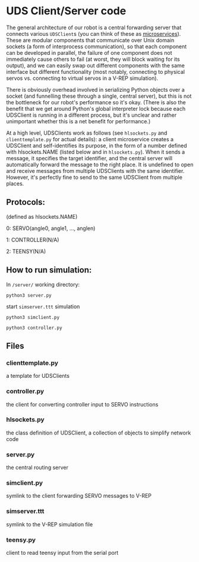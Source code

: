 # UDS Client/Server code

The general architecture of our robot is a central forwarding server that connects various `UDSClient`s (you can think of these as [microservices](https://en.wikipedia.org/wiki/Microservices)). These are modular components that communicate over Unix domain sockets (a form of interprocess communication), so that each component can be developed in parallel, the failure of one component does not immediately cause others to fail (at worst, they will block waiting for its output), and we can easily swap out different components with the same interface but different functionality (most notably, connecting to physical servos vs. connecting to virtual servos in a V-REP simulation). 

There is obviously overhead involved in serializing Python objects over a socket (and funnelling these through a single, central server), but this is not the bottleneck for our robot's performance so it's okay. (There is also the benefit that we get around Python's global interpreter lock because each UDSClient is running in a different process, but it's unclear and rather unimportant whether this is a net benefit for performance.)

At a high level, UDSClients work as follows (see `hlsockets.py` and `clienttemplate.py` for actual details): a client microservice creates a UDSClient and self-identifies its purpose, in the form of a number defined with hlsockets.NAME (listed below and in `hlsockets.py`). When it sends a message, it specifies the target identifier, and the central server will automatically forward the message to the right place. It is undefined to open and receive messages from multiple UDSClients with the same identifier. However, it's perfectly fine to send to the same UDSClient from multiple places.

## Protocols:
(defined as hlsockets.NAME)

0: SERVO(angle0, angle1, ..., anglen)

1: CONTROLLER(N/A)

2: TEENSY(N/A)

## How to run simulation:

In `/server/` working directory:

`python3 server.py`

start `simserver.ttt` simulation

`python3 simclient.py`

`python3 controller.py`

## Files

### clienttemplate.py 
a template for UDSClients

### controller.py
the client for converting controller input to SERVO instructions

### hlsockets.py 
the class definition of UDSClient, a collection of objects to simplify network code

### server.py 
the central routing server

### simclient.py
symlink to the client forwarding SERVO messages to V-REP

### simserver.ttt
symlink to the V-REP simulation file

### teensy.py
client to read teensy input from the serial port
